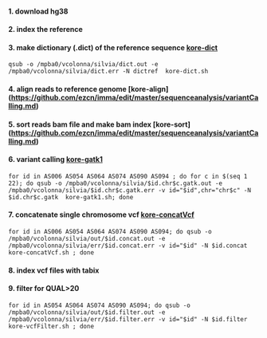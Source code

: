 #### 1. download hg38 

#### 2. index the reference

#### 3. make dictionary (.dict) of the reference sequence [kore-dict](kore-dict.sh)
```
qsub -o /mpba0/vcolonna/silvia/dict.out -e /mpba0/vcolonna/silvia/dict.err -N dictref  kore-dict.sh

```

#### 4. align reads to reference genome [kore-align] (https://github.com/ezcn/imma/edit/master/sequenceanalysis/variantCalling.md)

#### 5. sort reads bam file and make bam index  [kore-sort] (https://github.com/ezcn/imma/edit/master/sequenceanalysis/variantCalling.md)

#### 6. variant calling [kore-gatk1](kore-gatk1.sh)
```
for id in AS006 AS054 AS064 AS074 AS090 AS094 ; do for c in $(seq 1 22); do qsub -o /mpba0/vcolonna/silvia/$id.chr$c.gatk.out -e /mpba0/vcolonna/silvia/$id.chr$c.gatk.err -v id="$id",chr="chr$c" -N $id.chr$c.gatk  kore-gatk1.sh; done 

```
#### 7. concatenate single chromosome vcf [kore-concatVcf](kore-concatVcf.sh)
```
for id in AS006 AS054 AS064 AS074 AS090 AS094; do qsub -o /mpba0/vcolonna/silvia/out/$id.concat.out -e /mpba0/vcolonna/silvia/err/$id.concat.err -v id="$id" -N $id.concat kore-concatVcf.sh ; done

```
#### 8. index vcf files with tabix

#### 9. filter for QUAL>20
```
for id in AS054 AS064 AS074 AS090 AS094; do qsub -o /mpba0/vcolonna/silvia/out/$id.filter.out -e /mpba0/vcolonna/silvia/err/$id.filter.err -v id="$id" -N $id.filter kore-vcfFilter.sh ; done

```





